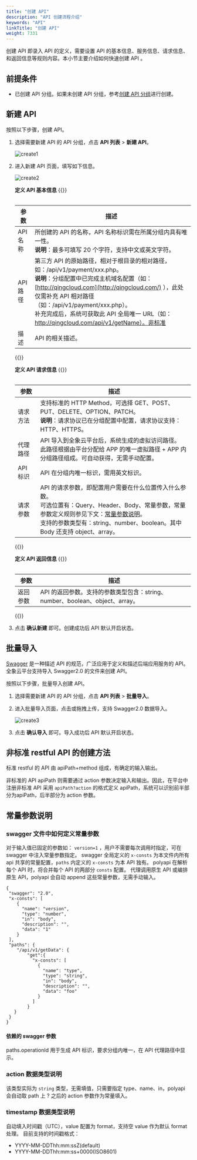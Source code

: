 ```yaml
---
title: "创建 API"
description: "API 创建流程介绍"
keywords: "API"
linkTitle: "创建 API"
weight: 7331
---
```


创建 API 即录入 API 的定义，需要设置 API 的基本信息、服务信息、请求信息、和返回信息等规则内容。本小节主要介绍如何快速创建 API 。

## 前提条件

- 已创建 API 分组。如果未创建 API 分组，参考[创建 API 分组](https://github.com/quanxiang-cloud/website/blob/main/content/zh/docs/api/proxy/create_apigroup.md)进行创建。



## 新建 API

按照以下步骤，创建 API。

1. 选择需要新建 API 的 API 分组，点击 **API 列表** > **新建 API**。

   ![create1](https://raw.githubusercontent.com/quanxiang-cloud/website/main/static/images/zh/docs/api/proxy/create_api/create1.png)

2. 进入新建 API 页面，填写如下信息。

   ![create2](https://raw.githubusercontent.com/quanxiang-cloud/website/main/static/images/zh/docs/api/proxy/create_api/create2.png)

   **定义 API 基本信息**
   {{<table >}}

   | 参数     | 描述                                                         |
   | -------- | ------------------------------------------------------------ |
   | API 名称 | 所创建的 API 的名称，API 名称标识需在所属分组内具有唯一性。</br>**说明**：最多可填写 20 个字符，支持中文或英文字符。 |
   | API 路径 | 第三方 API 的原始路径，相对于根目录的相对路径，如：/api/v1/payment/xxx.php。</br>**说明**：分组配置中已完成主机域名配置（如：[http://qingcloud.com](http://qingcloud.com/) ），此处仅需补充 API 相对路径（如：/api/v1/payment/xxx.php）。</br>补充完成后，系统可获取此 API 全局唯一 URL（如：http://qingcloud.com/api/v1/getName）。非标准 |
   | 描述     | API 的相关描述。                                             |

   

   {{</table >}}

   **定义 API 请求信息**
   {{<table >}}

   | 参数     | 描述                                                         |
   | -------- | ------------------------------------------------------------ |
   | 请求方法 | 支持标准的 HTTP Method，可选择 GET、POST、PUT、DELETE、OPTION、PATCH。</br>**说明**：请求协议已在分组配置中配置，请求协议支持：HTTP、HTTPS。 |
   | 代理路径 | API 导入到全象云平台后，系统生成的虚拟访问路径。</br>此路径根据由平台分配给 APP 的唯一虚拟路径 + APP 内分组路径组成。可自动获得，无需手动配置。 |
   | API 标识 | API 在分组内唯一标识，需用英文标识。                         |
   | 请求参数 | API 的请求参数，即配置用户需要在什么位置传入什么参数。<br>可选位置有：Query、Header、Body、常量参数，常量参数定义规则参见下文：[常量参数说明](#常量参数说明)。<br>支持的参数类型有：string、number、boolean。其中 Body 还支持 object、array。 |

   {{</table >}}

   **定义 API 返回信息**
   {{<table >}}

   | 参数     | 描述                                                         |
   | -------- | ------------------------------------------------------------ |
   | 返回参数 | API 的返回参数。支持的参数类型包含：string、number、boolean、object、array。 |
   {{</table >}}

3. 点击 **确认新建** 即可。创建成功后 API 默认开启状态。

## 批量导入

[Swagger](https://swagger.io/docs/specification/about/?spm=a2c63.p38356.0.0.1f4726d3tHJcUC) 是一种描述 API 的规范，广泛应用于定义和描述后端应用服务的 API。全象云平台支持导入 Swagger2.0 的文件来创建 API。

按照以下步骤，批量导入创建 API。

1. 选择需要新建 API 的 API 分组，点击 **API 列表** > **批量导入**。

2. 进入批量导入页面，点击或拖拽上传，支持 Swagger2.0 数据导入。

   ![create3](https://raw.githubusercontent.com/quanxiang-cloud/website/main/static/images/zh/docs/api/proxy/create_api/create3.png)

3. 点击 **确认导入** 即可。导入成功后 API 默认开启状态。

## 非标准 restful API 的创建方法

标准 restful 的 API 由 apiPath+method 组成，有确定的输入输出。

非标准的 API apiPath 则需要通过 action 参数决定输入和输出。因此，在平台中注册非标准 API 采用 `apiPath?action` 的格式定义 apiPath，系统可以识别前半部分为apiPath，后半部分为 action 参数。

## 常量参数说明

### swagger 文件中如何定义常量参数

对于输入值已固定的参数如： `version=1` ，用户不需要每次调用时指定，可在 swagger 中注入常量参数指定。
swagger 全局定义的 `x-consts` 为本文件内所有 api 共享的常量配置，`paths` 内定义的 `x-consts` 为本 API 独有。
polyapi 在解析每个 API 时，将合并每个 API 的两部分 `consts` 配置。
代理调用原生 API 或编排原生 API，polyapi 会自动 append 这些常量参数，无需手动输入。

```
{
 "swagger": "2.0",
 "x-consts": [
    {
      "name": "version",
      "type": "number",
      "in": "body",
      "description": "",
      "data": "1"
    }
 ],
 "paths": {
    "/api/v1/getData": {
    	"get":{
		  "x-consts": [
		    {
		      "name": "type",
		      "type": "string",
		      "in": "body",
		      "description": "",
		      "data": "foo"
		    }
		  ]
		}
   }
 }
}
```

#### 依赖的 swagger 参数

paths.operationId 用于生成 API 标识，要求分组内唯一，在 API 代理路径中显示。

### action 数据类型说明

该类型实际为 `string` 类型，无需填值，只需要指定 type、name、in，polyapi 会自动取 path 上 ? 之后的 action 参数作为常量填入。

### timestamp 数据类型说明

自动填入时间戳（UTC），value 配置为 format，支持空 value 作为默认 format 处理。
目前支持的时间戳格式：

- YYYY-MM-DDThh:mm:ssZ(default)
- YYYY-MM-DDThh:mm:ss+0000(ISO8601)

